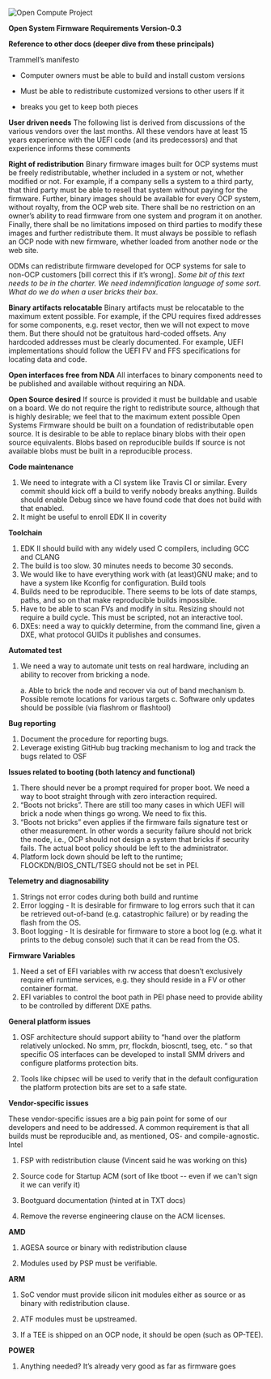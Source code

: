 ﻿![Open Compute Project](https://github.com/opencomputeproject/OSF/blob/master/Open%20Compute%20Project%20Logo.png)



**Open System Firmware Requirements
Version-0.3**

**Reference to other docs (deeper dive from these principals)**

Trammell’s manifesto

 - Computer owners must be able to build and install custom versions
   
 - Must be able to redistribute customized versions to other users If it
 - breaks you get to keep both pieces


**User driven needs**
The following list is derived from discussions of the various vendors over the last months. All these vendors have at least 15 years experience with the UEFI code (and its predecessors) and that experience informs these comments

**Right of redistribution** 
Binary firmware images built for OCP systems must be freely redistributable, whether included in a system or not, whether modified or not. For example, if a company sells a system to a third party, that third party must be able to resell that system without paying for the firmware. Further, binary images should be available for every OCP system, without royalty, from the OCP web site. There shall be no restriction on an owner’s ability to read firmware from one system and program it on another. Finally, there shall be no limitations imposed on third parties to modify these images and further redistribute them. It must always be possible to reflash an OCP node with new firmware, whether loaded from another node or the web site. 

ODMs can redistribute firmware developed for OCP systems for sale to non-OCP customers [bill correct this if it’s wrong].
*Some bit of this text needs to be in the charter. We need indemnification language of some sort. What do we do when a user bricks their box.*

**Binary artifacts relocatable**
Binary artifacts must be relocatable to the maximum extent possible. For example, if the CPU requires fixed addresses for some components, e.g. reset vector, then we will not expect to move them. But there should not be gratuitous hard-coded offsets. Any hardcoded addresses must be clearly documented. For example, UEFI implementations should follow the UEFI FV and FFS specifications for locating data and code.

**Open interfaces free from NDA**
All interfaces to binary components need to be published and available without requiring an NDA. 

**Open Source desired**
If source is provided it must be buildable and usable on a board. We do not require the right to redistribute source, although that is highly desirable; we feel that to the maximum extent possible Open Systems Firmware should be built on a foundation of redistributable open source. It is desirable to be able to replace binary blobs with their open source equivalents. 
Blobs based on reproducible builds
If source is not available blobs must be built in a reproducible process.

**Code maintenance**

 1. We need to integrate with a CI system like Travis CI or similar.
    Every commit should kick off a build to verify nobody breaks
    anything. Builds should enable Debug since we have found code     that does not build with that enabled. 
 2. It might be useful to enroll EDK II in coverity

**Toolchain**

 1. EDK II should build with any widely used C compilers, including GCC and CLANG
 2. The build is too slow. 30 minutes needs to become 30 seconds.
 3. We would like to have everything work with (at least)GNU make; and to have a system like Kconfig for configuration.
Build tools
 4. Builds need to be reproducible. There seems to be lots of date stamps, paths, and so on that make reproducible builds impossible.
 5. Have to be able to scan FVs and modify in situ. Resizing should not require a build cycle. This must be scripted, not an interactive tool.
 6. DXEs: need a way to quickly determine, from the command line, given a DXE, what protocol GUIDs it publishes and consumes.

**Automated test**
 1. We need a way to automate unit tests on real hardware, including an ability to recover from bricking a node. 
	         
	a. Able to brick the node and recover via out of band mechanism
	b. Possible remote locations for various targets
    c.	Software only updates should be possible (via flashrom or flashtool)

**Bug reporting**

 1. Document the procedure for reporting bugs. 
 2.  Leverage existing GitHub bug tracking mechanism to log and track the bugs related to OSF

	
**Issues related to booting (both latency and functional)**

1.	There should never be a prompt required for proper boot. We need a way to boot straight through with zero interaction required. 
2.	“Boots not bricks”. There are still too many cases in which UEFI will brick a node when things go wrong. We need to fix this.
3.	“Boots not bricks” even applies if the firmware fails signature test or other measurement. In other words a security failure should not brick the node, i.e., OCP should not design a system that bricks if security fails. The actual boot policy should be left to the administrator.	
4.	Platform lock down should be left to the runtime; FLOCKDN/BIOS_CNTL/TSEG should not be set in PEI.

**Telemetry and diagnosability**
1.	Strings not error codes during both build and runtime
2.	Error logging - It is desirable for firmware to log errors such that it can be retrieved out-of-band (e.g. catastrophic failure) or by reading the flash from the OS.
3.	Boot logging - It is desirable for firmware to store a boot log (e.g. what it prints to the debug console) such that it can be read from the OS.

**Firmware Variables**
1.	Need a set of EFI variables with rw access that doesn’t exclusively require efi runtime services, e.g. they should reside in a FV or other container format.
2.	EFI variables to control the boot path in PEI phase need to provide ability to be controlled by different DXE paths.

**General platform issues**
1.	OSF architecture should support ability to “hand over the platform relatively unlocked. No smm, prr, flockdn, bioscntl, tseg, etc. “ so that specific OS interfaces can be developed to install  SMM drivers and configure platforms protection bits.

2.	Tools like chipsec will be used to verify that in the default configuration the platform protection bits are set to a safe state.

**Vendor-specific issues**

These vendor-specific issues are a big pain point for some of our developers and need to be addressed. A common requirement is that all builds must be reproducible and, as mentioned, OS- and compile-agnostic. 
Intel
1.	FSP with redistribution clause (Vincent said he was working on this)

2.	Source code for Startup ACM (sort of like tboot -- even if we can't sign it we can verify it)

3.	Bootguard documentation (hinted at in TXT docs)

4.	Remove the reverse engineering clause on the ACM licenses.


**AMD**

1.	AGESA source or binary with redistribution clause

2.	Modules used by PSP must be verifiable.

**ARM**

1.	SoC vendor must provide silicon init modules either as source or as binary with redistribution clause.

2.	ATF modules must be upstreamed.

3.	If a TEE is shipped on an OCP node, it should be open (such as OP-TEE).

**POWER**

1.	Anything needed? It’s already very good as far as firmware goes



